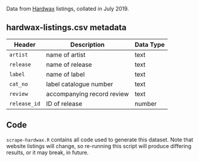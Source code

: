 Data from [Hardwax](https://hardwax.com/) listings, collated in July 2019.

## hardwax-listings.csv metadata

| Header | Description | Data Type |
| --- | --- | --- |
| `artist` | name of artist | text |
| `release` | name of release | text |
| `label` | name of label | text |
| `cat_no` | label catalogue number | text |
| `review` | accompanying record review | text |
| `release_id` | ID of release | number |

## Code

`scrape-hardwax.R` contains all code used to generate this dataset. Note that website listings will change, so re-running this script will produce differing results, or it may break, in future.